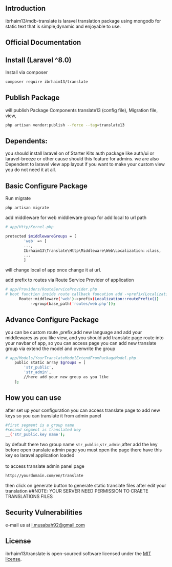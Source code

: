 

## Introduction

ibrhaim13/mdb-translate is laravel translation package using mongodb for static text that is simple,dynamic  and enjoyable to use.

## Official Documentation

## Install (Laravel ^8.0)
Install via composer
```bash
composer require ibrhaim13/translate
```
## Publish Package 
will publish Package Components translate13 (config file), Migration file, view,  
```bash
php artisan vendor:publish --force --tag=translate13
```

## Dependents:  
you should install laravel on of Starter Kits auth package like auth/ui or laravel-breeze or other cause should this feature for admins.
we are also Dependent to laravel view app layout if you want to make your custom view you do not need it at all.
## Basic Configure Package  
Run migrate
```bash
php artisan migrate
```
add middleware for web middleware group for add local to url path 
```bash
# app/Http/Kernel.php

protected $middlewareGroups = [
        'web' => [
        ...,
        Ibrhaim13\Translate\Http\Middleware\Web\Localization::class,
        ...
        ]
```
will change local of app once change it at url.

add prefix to routes via Route Service Provider of application
```bash
# app/Providers/RouteServiceProvider.php
# boot function inside route callback funcation add ->prefix(Localization::routePrefix())
      Route::middleware('web')->prefix(Localization::routePrefix())
           ->group(base_path('routes/web.php'));
```
## Advance Configure Package
you can be custom route ,prefix,add new language and add your middlewares as you like  view, and you should add  translate page route into your navbar of app, so you can access page
you can add new translate group via extend the model and overwrite the group 
```bash
# app/Models/YourTranslateModelExtendFromPackageModel.php
    public static array $groups = [
        'str_public',
        'str_admin',
        //here add your new group as you like
    ];
```

## How you can use
after set up your configuration you can access translate page 
to add new keys so you can translate it from admin panel
```bash
#first segment is a group name
#secand segment is translated key
__('str_public.key name');
```
by default there two group name ```str_public```,```str_admin```,after add the key before open translate admin page you must open the page there have this key so laravel application loaded
<br>
<br>
to access translate admin panel page
```bash
http://yourdomain.com/en/translate
```
then click on generate button to generate static translate files after edit your translation
##NOTE:
    YOUR SERVER NEED PERMISSION TO CRAETE TRANSLATIONS FILES
## Security Vulnerabilities

e-mail us at i.musabah92@gmail.com
## License

ibrhaim13/translate is open-sourced software licensed under the [MIT license](LICENSE.md).
